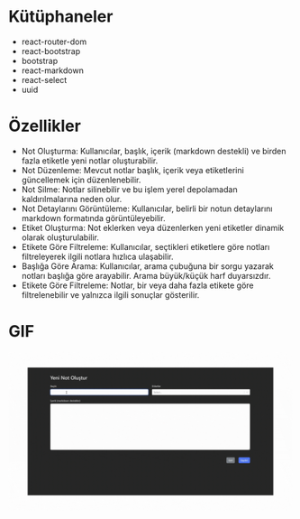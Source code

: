 # Kütüphaneler

- react-router-dom
- react-bootstrap
- bootstrap
- react-markdown
- react-select
- uuid


# Özellikler

- Not Oluşturma: Kullanıcılar, başlık, içerik (markdown destekli) ve birden fazla etiketle yeni notlar oluşturabilir.
- Not Düzenleme: Mevcut notlar başlık, içerik veya etiketlerini güncellemek için düzenlenebilir.
- Not Silme: Notlar silinebilir ve bu işlem yerel depolamadan kaldırılmalarına neden olur.
- Not Detaylarını Görüntüleme: Kullanıcılar, belirli bir notun detaylarını markdown formatında görüntüleyebilir.
- Etiket Oluşturma: Not eklerken veya düzenlerken yeni etiketler dinamik olarak oluşturulabilir.
- Etikete Göre Filtreleme: Kullanıcılar, seçtikleri etiketlere göre notları filtreleyerek ilgili notlara hızlıca ulaşabilir.
- Başlığa Göre Arama: Kullanıcılar, arama çubuğuna bir sorgu yazarak notları başlığa göre arayabilir. Arama büyük/küçük harf duyarsızdır.
- Etikete Göre Filtreleme: Notlar, bir veya daha fazla etikete göre filtrelenebilir ve yalnızca ilgili sonuçlar gösterilir.

# GIF

![](download.gif)